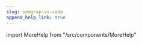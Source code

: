 ```yaml
---
slug: semgrep-vs-code
append_help_link: true
---
```


import MoreHelp from "/src/components/MoreHelp"

